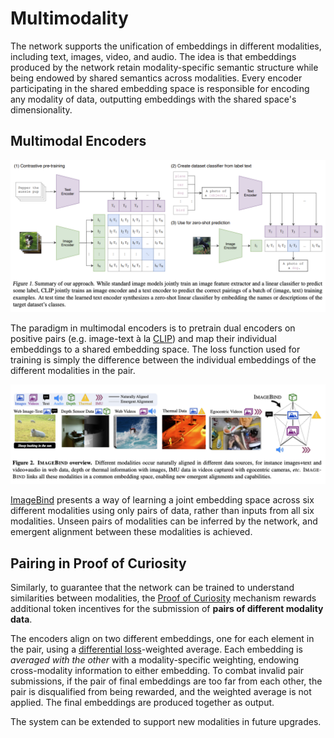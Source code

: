 # Multimodality

The network supports the unification of embeddings in different modalities, including text, images, video, and audio. The idea is that embeddings produced by the network retain modality-specific semantic structure while being endowed by shared semantics across modalities. Every encoder participating in the shared embedding space is responsible for encoding any modality of data, outputting embeddings with the shared space's dimensionality.

## Multimodal Encoders

![CLIP](../images/clip.png)

The paradigm in multimodal encoders is to pretrain dual encoders on positive pairs (e.g. image-text à la [CLIP](https://arxiv.org/pdf/2103.00020)) and map their individual embeddings to a shared embedding space. The loss function used for training is simply the difference between the individual embeddings of the different modalities in the pair.

![ImageBind](../images/image_bind.png)

[ImageBind](https://arxiv.org/pdf/2305.05665) presents a way of learning a joint embedding space across six different modalities using only pairs of data, rather than inputs from all six modalities. Unseen pairs of modalities can be inferred by the network, and emergent alignment between these modalities is achieved.

## Pairing in Proof of Curiosity

Similarly, to guarantee that the network can be trained to understand similarities between modalities, the [Proof of Curiosity](proof_of_curiosity.md) mechanism rewards additional token incentives for the submission of **pairs of different modality data**. 

The encoders align on two different embeddings, one for each element in the pair, using a [differential loss](differential_loss.md)-weighted average. Each embedding is *averaged with the other* with a modality-specific weighting, endowing cross-modality information to either embedding. To combat invalid pair submissions, if the pair of final embeddings are too far from each other, the pair is disqualified from being rewarded, and the weighted average is not applied. The final embeddings are produced together as output.

The system can be extended to support new modalities in future upgrades.